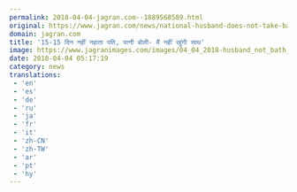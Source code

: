 ```yaml
---
permalink: 2018-04-04-jagran.com--1889568589.html
original: https://www.jagran.com/news/national-husband-does-not-take-bath-for-15-days-wife-speaks-i-will-not-stay-with-him-17773515.html
domain: jagran.com
title: '15-15 दिन नहीं नहाता पति, पत्नी बोली- मैं नहीं रहूंगी साथ'
image: https://www.jagranimages.com/images/04_04_2018-husband_not_bath_vidisha.jpg
date: 2018-04-04 05:17:19
category: news
translations: 
 - 'en'
 - 'es'
 - 'de'
 - 'ru'
 - 'ja'
 - 'fr'
 - 'it'
 - 'zh-CN'
 - 'zh-TW'
 - 'ar'
 - 'pt'
 - 'hy'
---
```


